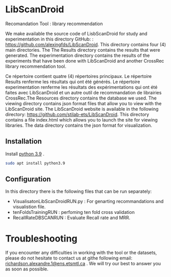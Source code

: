 

# LibScanDroid

Recomandation Tool :  library recommendation

We make available the source code of LisbScanDroid for study and experimentation in this directory
GitHub: : https://github.com/alexingfds/LibScanDroid.
This directory contains four (4) main directories. The
The Results directory contains the results that were generated. The experimentation directory contains the results of the
experiments that have been done with LibScanDroid and another CrossRec library recommendation tool. 

Ce répertoire contient quatre (4) répertoires principaux. Le
répertoire Results renferme les résultats qui ont été générés. Le répertoire experimentation renferme les résultats des
expérimentations qui ont été faites avec LibScanDroid et un autre outil de recommandation de librairies CrossRec.The
Resources directory contains the database we used. The viewing directory contains
json format files that allow you to view with the LibScanDroid site. The LibScanDroid website is
available in the following directory: https://github.com/stilab-ets/LibScanDroid.  This directory contains a file
index.html which allows you to launch the site for viewing libraries. The data directory contains the
json format for visualization. 

## Installation

Install [python 3.9](https://phoenixnap.com/kb/upgrade-python) .

```bash
sudo apt install python3.9
```
## Configuration

In this directory there is  the following files that can be run separately:
*  VisualisatonLibScanDroidRUN.py : For genarting recommandations and visualistion file.
* tenFoldsTrainingRUN : perfoming ten fold cross validation
*  RecallRateDBSCANRUN : Evaluate Recall rate and MRR.

# Troubleshooting
If you encounter any difficulties in working with the tool or the datasets, please do not hesitate to contact us at githe following email:  richardson.alexandre.1@ens.etsmtl.ca . We will try our best to answer you as soon as possible.
